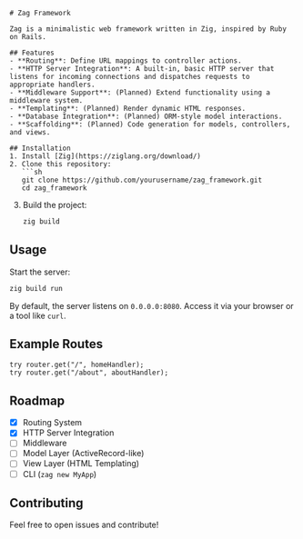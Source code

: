```
# Zag Framework

Zag is a minimalistic web framework written in Zig, inspired by Ruby on Rails.

## Features
- **Routing**: Define URL mappings to controller actions.
- **HTTP Server Integration**: A built-in, basic HTTP server that listens for incoming connections and dispatches requests to appropriate handlers.
- **Middleware Support**: (Planned) Extend functionality using a middleware system.
- **Templating**: (Planned) Render dynamic HTML responses.
- **Database Integration**: (Planned) ORM-style model interactions.
- **Scaffolding**: (Planned) Code generation for models, controllers, and views.

## Installation
1. Install [Zig](https://ziglang.org/download/)
2. Clone this repository:
   ```sh
   git clone https://github.com/yourusername/zag_framework.git
   cd zag_framework
   ```
3. Build the project:
   ```sh
   zig build
   ```

## Usage
Start the server:
```sh
zig build run
```
By default, the server listens on `0.0.0.0:8080`. Access it via your browser or a tool like `curl`.

## Example Routes
```zig
try router.get("/", homeHandler);
try router.get("/about", aboutHandler);
```

## Roadmap
- [x] Routing System
- [x] HTTP Server Integration
- [ ] Middleware
- [ ] Model Layer (ActiveRecord-like)
- [ ] View Layer (HTML Templating)
- [ ] CLI (`zag new MyApp`)

## Contributing
Feel free to open issues and contribute!
```
